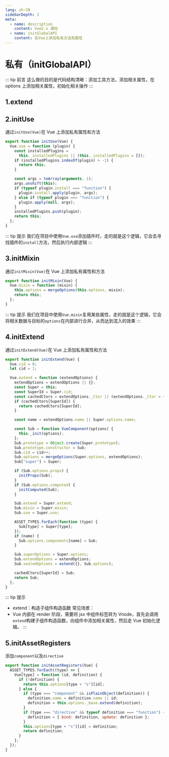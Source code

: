 ```yaml
---
lang: zh-CN
sidebarDepth: 2
meta:
  - name: description
    content: Vue2.x 源码
  - name: initGlobalAPI
    content: 在Vue上添加私有方法和属性
---
```


# 私有（initGlobalAPI）

::: tip 前言
这么做的目的是代码结构清晰：添加工具方法，添加相关属性，在 options 上添加相关属性，初始化相关操作
:::

## 1.extend

## 2.initUse

通过`initUse(Vue)`在 Vue 上添加私有属性和方法

```js
export function initUse(Vue) {
  Vue.use = function (plugin) {
    const installedPlugins =
      this._installedPlugins || (this._installedPlugins = []);
    if (installedPlugins.indexOf(plugin) > -1) {
      return this;
    }

    const args = toArray(arguments, 1);
    args.unshift(this);
    if (typeof plugin.install === "function") {
      plugin.install.apply(plugin, args);
    } else if (typeof plugin === "function") {
      plugin.apply(null, args);
    }
    installedPlugins.push(plugin);
    return this;
  };
}
```

::: tip 提示
我们在项目中使用`Vue.use`添加插件时，走的就是这个逻辑，它会去寻找插件的`install`方法，然后执行内部逻辑
:::

## 3.initMixin

通过`initMixin(Vue)`在 Vue 上添加私有属性和方法

```js
export function initMixin(Vue) {
  Vue.mixin = function (mixin) {
    this.options = mergeOptions(this.options, mixin);
    return this;
  };
}
```

::: tip 提示
我们在项目中使用`Vue.mixin`复用某些属性，走的就是这个逻辑，它会将相关数据与目标的`options`在内部进行合并，从而达到混入的效果
:::

## 4.initExtend

通过`initExtend(Vue)`在 Vue 上添加私有属性和方法

```js
export function initExtend(Vue) {
  Vue.cid = 0;
  let cid = 1;

  Vue.extend = function (extendOptions) {
    extendOptions = extendOptions || {};
    const Super = this;
    const SuperId = Super.cid;
    const cachedCtors = extendOptions._Ctor || (extendOptions._Ctor = {});
    if (cachedCtors[SuperId]) {
      return cachedCtors[SuperId];
    }

    const name = extendOptions.name || Super.options.name;

    const Sub = function VueComponent(options) {
      this._init(options);
    };
    Sub.prototype = Object.create(Super.prototype);
    Sub.prototype.constructor = Sub;
    Sub.cid = cid++;
    Sub.options = mergeOptions(Super.options, extendOptions);
    Sub["super"] = Super;

    if (Sub.options.props) {
      initProps(Sub);
    }
    if (Sub.options.computed) {
      initComputed(Sub);
    }

    Sub.extend = Super.extend;
    Sub.mixin = Super.mixin;
    Sub.use = Super.use;

    ASSET_TYPES.forEach(function (type) {
      Sub[type] = Super[type];
    });
    if (name) {
      Sub.options.components[name] = Sub;
    }

    Sub.superOptions = Super.options;
    Sub.extendOptions = extendOptions;
    Sub.sealedOptions = extend({}, Sub.options);

    cachedCtors[SuperId] = Sub;
    return Sub;
  };
}
```

::: tip 提示

- extend：构造子组件构造函数
  常见场景：
- Vue 内部在 render 阶段，需要将 jsx 中组件标签转为 Vnode，首先会调用`extend`构建子组件构造函数，向组件中添加相关属性，然后走 Vue 初始化逻辑。
  :::

## 5.initAssetRegisters

添加`component`以及`directive`

```js
export function initAssetRegisters(Vue) {
  ASSET_TYPES.forEach((type) => {
    Vue[type] = function (id, definition) {
      if (!definition) {
        return this.options[type + "s"][id];
      } else {
        if (type === "component" && isPlainObject(definition)) {
          definition.name = definition.name || id;
          definition = this.options._base.extend(definition);
        }
        if (type === "directive" && typeof definition === "function") {
          definition = { bind: definition, update: definition };
        }
        this.options[type + "s"][id] = definition;
        return definition;
      }
    };
  });
}
```

<!-- <Vssue /> -->
